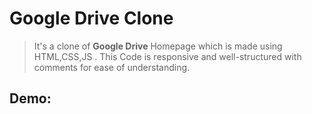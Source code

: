 # Google Drive Clone 
> It's a clone of **Google Drive** Homepage which is made using HTML,CSS,JS . This Code is responsive and well-structured with comments for ease of understanding.

## Demo:
